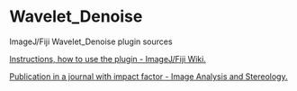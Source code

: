 # Wavelet_Denoise
ImageJ/Fiji Wavelet_Denoise plugin sources

[Instructions, how to use the plugin - ImageJ/Fiji Wiki.](https://imagej.net/plugins/wavelet-denoise)

[Publication in a journal with impact factor - Image Analysis and Stereology.](https://www.ias-iss.org/ojs/IAS/article/view/2432/1140)
